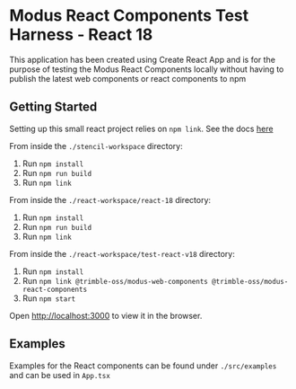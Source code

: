 # Modus React Components Test Harness - React 18

This application has been created using Create React App and is for the purpose of testing the Modus React Components locally without having to publish the latest web components or react components to npm

## Getting Started

Setting up this small react project relies on `npm link`. See the docs [here](https://docs.npmjs.com/cli/v8/commands/npm-link)

From inside the `./stencil-workspace` directory:

1. Run `npm install`
2. Run `npm run build`
3. Run `npm link`

From inside the `./react-workspace/react-18` directory:

1. Run `npm install`
2. Run `npm run build`
3. Run `npm link`

From inside the `./react-workspace/test-react-v18` directory:

1. Run `npm install`
2. Run `npm link @trimble-oss/modus-web-components @trimble-oss/modus-react-components`
3. Run `npm start`

Open [http://localhost:3000](http://localhost:3000) to view it in the browser.

## Examples

Examples for the React components can be found under `./src/examples` and can be used in `App.tsx`
